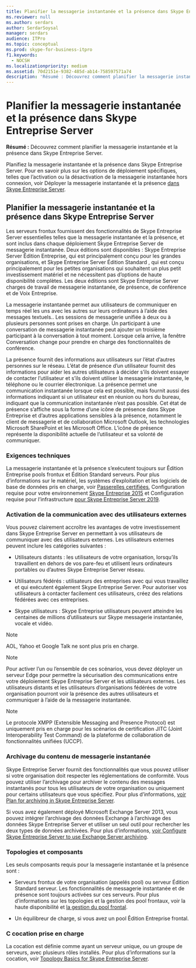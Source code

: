 ```yaml
---
title: Planifier la messagerie instantanée et la présence dans Skype Entreprise Server
ms.reviewer: null
ms.author: serdars
author: SerdarSoysal
manager: serdars
audience: ITPro
ms.topic: conceptual
ms.prod: skype-for-business-itpro
f1.keywords:
  - NOCSH
ms.localizationpriority: medium
ms.assetid: 70d2151e-9382-485d-ab14-758597571a74
description: 'Résumé : Découvrez comment planifier la messagerie instantanée et la présence dans Skype Entreprise Server.'
---
```


# <a name="plan-for-instant-messaging-and-presence-in-skype-for-business-server"></a>Planifier la messagerie instantanée et la présence dans Skype Entreprise Server
 
**Résumé :** Découvrez comment planifier la messagerie instantanée et la présence dans Skype Entreprise Server.
  
Planifiez la messagerie instantanée et la présence dans Skype Entreprise Server. Pour en savoir plus sur les options de déploiement spécifiques, telles que l’activation ou la désactivation de la messagerie instantanée hors connexion, voir Déployer la messagerie instantanée et la présence [dans Skype Entreprise Server](../deploy/im-and-presence/im-and-presence.md).
  
## <a name="plan-for-instant-messaging-and-presence-in-skype-for-business-server"></a>Planifier la messagerie instantanée et la présence dans Skype Entreprise Server

Les serveurs frontux fournissent des fonctionnalités de Skype Entreprise Server essentielles telles que la messagerie instantanée et la présence, et sont inclus dans chaque déploiement Skype Entreprise Server de messagerie instantanée. Deux éditions sont disponibles : Skype Entreprise Server Êdition Entreprise, qui est principalement conçu pour les grandes organisations, et Skype Entreprise Server Édition Standard , qui est conçu principalement pour les petites organisations qui souhaitent un plus petit investissement matériel et ne nécessitent pas d’options de haute disponibilité complètes. Les deux éditions sont Skype Entreprise Server charges de travail de messagerie instantanée, de présence, de conférence et de Voix Entreprise.
  
La messagerie instantanée permet aux utilisateurs de communiquer en temps réel les uns avec les autres sur leurs ordinateurs à l’aide des messages textuels.. Les sessions de messagerie unifiée à deux ou à plusieurs personnes sont prises en charge. Un participant à une conversation de messagerie instantanée peut ajouter un troisième participant à la conversation à tout moment. Lorsque cela arrive, la fenêtre Conversation change pour prendre en charge des fonctionnalités de conférence.
  
La présence fournit des informations aux utilisateurs sur l’état d’autres personnes sur le réseau. L’état de présence d’un utilisateur fournit des informations pour aider les autres utilisateurs à décider s’ils doivent essayer de contacter l’utilisateur et s’ils doivent utiliser la messagerie instantanée, le téléphone ou le courrier électronique. La présence permet une communication instantanée lorsque cela est possible, mais fournit aussi des informations indiquant si un utilisateur est en réunion ou hors du bureau, indiquant que la communication instantanée n’est pas possible. Cet état de présence s’affiche sous la forme d’une icône de présence dans Skype Entreprise et d’autres applications sensibles à la présence, notamment le client de messagerie et de collaboration Microsoft Outlook, les technologies Microsoft SharePoint et les Microsoft Office. L’icône de présence représente la disponibilité actuelle de l’utilisateur et sa volonté de communiquer. 
  
### <a name="technical-requirements"></a>Exigences techniques

La messagerie instantanée et la présence s’exécutent toujours sur Êdition Entreprise pools frontux et Édition Standard serveurs. Pour plus d’informations sur le matériel, les systèmes d’exploitation et les logiciels de base de données pris en charge, voir [Passerelles certifiées](../../SfbPartnerCertification/certification/infra-gateways.md), Configuration requise pour votre environnement [Skype Entreprise 2015](requirements-for-your-environment/requirements-for-your-environment.md) et Configuration requise pour l’infrastructure [pour Skype Entreprise Server 2019](../../SfBServer2019/plan/system-requirements.md).
  
### <a name="enabling-communication-with-external-users"></a>Activation de la communication avec des utilisateurs externes

Vous pouvez clairement accroître les avantages de votre investissement dans Skype Entreprise Server en permettant à vos utilisateurs de communiquer avec des utilisateurs externes. Les utilisateurs externes peuvent inclure les catégories suivantes :
  
- Utilisateurs distants : les utilisateurs de votre organisation, lorsqu’ils travaillent en dehors de vos pare-feu et utilisent leurs ordinateurs portables ou d’autres Skype Entreprise Server réseau.
    
- Utilisateurs fédérés : utilisateurs des entreprises avec qui vous travaillez et qui exécutent également Skype Entreprise Server. Pour autoriser vos utilisateurs à contacter facilement ces utilisateurs, créez des relations fédérées avec ces entreprises. 
    
- Skype utilisateurs : Skype Entreprise utilisateurs peuvent atteindre les centaines de millions d’utilisateurs sur Skype messagerie instantanée, vocale et vidéo.
    
> [!NOTE]
> AOL, Yahoo et Google Talk ne sont plus pris en charge. 
  
> [!NOTE]
> Pour activer l’un ou l’ensemble de ces scénarios, vous devez déployer un serveur Edge pour permettre la sécurisation des communications entre votre déploiement Skype Entreprise Server et les utilisateurs externes. Les utilisateurs distants et les utilisateurs d’organisations fédérées de votre organisation pourront voir la présence des autres utilisateurs et communiquer à l’aide de la messagerie instantanée. 
  
> [!NOTE]
> Le protocole XMPP (Extensible Messaging and Presence Protocol) est uniquement pris en charge pour les scénarios de certification JITC (Joint Interoperability Test Command) de la plateforme de collaboration de fonctionnalités unifiées (UCCP). 
  
### <a name="archiving-im-content"></a>Archivage du contenu de messagerie instantanée

Skype Entreprise Server fournit des fonctionnalités que vous pouvez utiliser si votre organisation doit respecter les réglementations de conformité. Vous pouvez utiliser l’archivage pour archiver le contenu des messages instantanés pour tous les utilisateurs de votre organisation ou uniquement pour certains utilisateurs que vous spécifiez. Pour plus d’informations, [voir Plan for archiving in Skype Entreprise Server](archiving/archiving.md). 
  
Si vous avez également déployé Microsoft Exchange Server 2013, vous pouvez intégrer l’archivage des données Exchange à l’archivage des données Skype Entreprise Server et utiliser un seul outil pour rechercher les deux types de données archivées. Pour plus d’informations, [voir Configure Skype Entreprise Server to use Exchange Server archiving](../deploy/integrate-with-exchange-server/use-exchange-archiving.md).
  
### <a name="topologies-and-components"></a>Topologies et composants

Les seuls composants requis pour la messagerie instantanée et la présence sont :
  
- Serveurs frontux de votre organisation (appelés pool) ou serveur Édition Standard serveur. Les fonctionnalités de messagerie instantanée et de présence sont toujours activées sur ces serveurs. Pour plus d’informations sur les topologies et la gestion des pool frontaux, voir la haute disponibilité et [la gestion du pool frontal](high-availability-and-disaster-recovery/high-availability.md).
    
- Un équilibreur de charge, si vous avez un pool Êdition Entreprise frontal.
    
### <a name="supported-collocation"></a>C cocation prise en charge

La cocation est définie comme ayant un serveur unique, ou un groupe de serveurs, avec plusieurs rôles installés. Pour plus d’informations sur la cocation, voir [Topology Basics for Skype Entreprise Server](topology-basics/topology-basics.md). 
  


